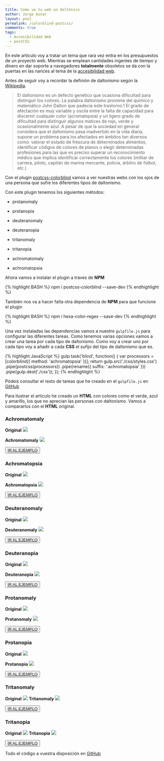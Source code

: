 ```yaml
---
title: Como ve tu web un daltónico
author: Jorge Aznar
layout: post
permalink: /colorblind-postcss/
comments: true
tags:
  - Accesibilidad Web
  - postCSS
---
```


En este artículo voy a tratar un tema que rara vez entra en los presupuestos de un proyecto web. Mientras se emplean cantidades ingentes de tiempo y dinero en dar soporte a navegadores **totalmente** obsoletos se da con la puertas en las narices al tema de la [accesibilidad web](http://jorgeatgu.com/blog/archivo/#accesibilidad-web).

<!--more-->

Antes de seguir voy a recordar la definión de daltonismo según la [Wikipedia](https://es.wikipedia.org/wiki/Daltonismo).

<blockquote>
El daltonismo es un defecto genético que ocasiona dificultad para distinguir los colores. La palabra daltonismo proviene del químico y matemático John Dalton que padecía este trastorno.1 El grado de afectación es muy variable y oscila entre la falta de capacidad para discernir cualquier color (acromatopsia) y un ligero grado de dificultad para distinguir algunos matices de rojo, verde y ocasionalmente azul. A pesar de que la sociedad en general considera que el daltonismo pasa inadvertido en la vida diaria, supone un problema para los afectados en ámbitos tan diversos como: valorar el estado de frescura de determinados alimentos, identificar códigos de colores de planos o elegir determinadas profesiones para las que es preciso superar un reconocimiento médico que implica identificar correctamente los colores (militar de carrera, piloto, capitán de marina mercante, policía, árbitro de fútbol, etc.)
</blockquote>

Con el plugin [postcss-colorblind](https://github.com/btholt/postcss-colorblind) vamos a ver nuestras webs con los ojos de una persona que sufre los diferentes tipos de daltonismo.

Con este plugin tenemos los siguientes métodos:

- protanomaly


- protanopia


- deuteranomaly


- deuteranopia


- tritanomaly


- tritanopia


- achromatomaly


- achromatopsia

Ahora vamos a instalar el plugin a traves de **NPM**

{% highlight BASH %}
npm i postcss-colorblind --save-dev
{% endhighlight %}

También nos va a hacer falta otra dependencia de **NPM** para que funcione el plugin

{% highlight BASH %}
npm i hexa-color-regex --save-dev
{% endhighlight %}

Una vez instaladas las dependencias vamos a nuestro ```gulpfile.js``` para configurar las diferentes tareas. Como tenemos varias opciones vamos a crear una tarea por cada tipo de daltonismo. Como voy a crear uno por cada tipo voy a añadir a cada **CSS** el sufijo del tipo de daltonismo que es.

{% highlight JavaScript %}
gulp.task('blind', function() {
    var processors = [colorblind({
        method: 'achromatopsia'
    })];
    return gulp.src('./css/styles.css')
        .pipe(postcss(processors))
        .pipe(rename({
            suffix: '.achromatopsia'
        }))
        .pipe(gulp.dest('./css'));
});
{% endhighlight %}

Pódeis consultar el resto de tareas que he creado en el ```gulpfile.js``` en [GitHub](https://github.com/jorgeatgu/gulp-postCSS/blob/master/color-blind/gulpfile.js#L105-L187)

Para ilustrar el artículo he creado un **HTML** con colores como el verde, azul y amarillo, los que no aprecian las personas con daltonismo. Vamos a compararlos con el **HTML** original.

### Achromatomaly

**Original**
![](http://jorgeatgu.com/ejemplos/colorblind/original.png)

**Achromatomaly**
![](http://jorgeatgu.com/ejemplos/colorblind/achromatomaly.png)

<button class="boton-centrar">
  <a class="btn" href="http://jorgeatgu.com/ejemplos/colorblind/index-achromatomaly.html">IR AL EJEMPLO</a>
</button>

### Achromatopsia

**Original**
![](http://jorgeatgu.com/ejemplos/colorblind/original.png)

**Achromatopsia**
![](http://jorgeatgu.com/ejemplos/colorblind/achromatopsia.png)

<button class="boton-centrar">
  <a class="btn" href="http://jorgeatgu.com/ejemplos/colorblind/index-achromatopsia.html">IR AL EJEMPLO</a>
</button>

### Deuteranomaly

**Original**
![](http://jorgeatgu.com/ejemplos/colorblind/original.png)

**Deuteranomaly**
![](http://jorgeatgu.com/ejemplos/colorblind/deuteranomaly.png)

<button class="boton-centrar">
  <a class="btn" href="http://jorgeatgu.com/ejemplos/colorblind/index-deuteranomaly.html">IR AL EJEMPLO</a>
</button>

### Deuteranopia

**Original**
![](http://jorgeatgu.com/ejemplos/colorblind/original.png)

**Deuteranopia**
![](http://jorgeatgu.com/ejemplos/colorblind/deuteranopia.png)

<button class="boton-centrar">
  <a class="btn" href="http://jorgeatgu.com/ejemplos/colorblind/index-deuteranopia.html">IR AL EJEMPLO</a>
</button>

### Protanomaly

**Original**
![](http://jorgeatgu.com/ejemplos/colorblind/original.png)

**Protanomaly**
![](http://jorgeatgu.com/ejemplos/colorblind/protanomaly.png)

<button class="boton-centrar">
  <a class="btn" href="http://jorgeatgu.com/ejemplos/colorblind/index-protanomaly.html">IR AL EJEMPLO</a>
</button>

### Protanopia

**Original**
![](http://jorgeatgu.com/ejemplos/colorblind/original.png)

**Protanopia**
![](http://jorgeatgu.com/ejemplos/colorblind/protanopia.png)

<button class="boton-centrar">
  <a class="btn" href="http://jorgeatgu.com/ejemplos/colorblind/index-protanopia.html">IR AL EJEMPLO</a>
</button>

### Tritanomaly

**Original**
![](http://jorgeatgu.com/ejemplos/colorblind/original.png)
**Tritanomaly**
![](http://jorgeatgu.com/ejemplos/colorblind/tritanomaly.png)

<button class="boton-centrar">
  <a class="btn" href="http://jorgeatgu.com/ejemplos/colorblind/index-tritanomaly.html">IR AL EJEMPLO</a>
</button>

### Tritanopia

**Original**
![](http://jorgeatgu.com/ejemplos/colorblind/original.png)
**Tritanopia**
![](http://jorgeatgu.com/ejemplos/colorblind/trinatopia.png)

<button class="boton-centrar">
  <a class="btn" href="http://jorgeatgu.com/ejemplos/colorblind/index-tritanopia.html">IR AL EJEMPLO</a>
</button>

Todo el código a vuestra disposición en [GitHub](https://github.com/jorgeatgu/gulp-postCSS)